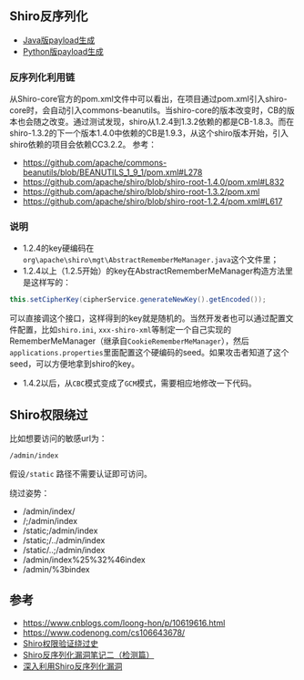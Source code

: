 ## Shiro反序列化
- [Java版payload生成](https://github.com/shadowsock5/Poc/blob/master/Shiro/ShiroDeser.java)
- [Python版payload生成](https://github.com/shadowsock5/Poc/blob/master/Shiro/shiro_deser.py)

### 反序列化利用链
从Shiro-core官方的pom.xml文件中可以看出，在项目通过pom.xml引入shiro-core时，会自动引入commons-beanutils。当shiro-core的版本改变时，CB的版本也会随之改变。通过测试发现，shiro从1.2.4到1.3.2依赖的都是CB-1.8.3。而在shiro-1.3.2的下一个版本1.4.0中依赖的CB是1.9.3，从这个shiro版本开始，引入shiro依赖的项目会依赖CC3.2.2。
参考：
- https://github.com/apache/commons-beanutils/blob/BEANUTILS_1_9_1/pom.xml#L278
- https://github.com/apache/shiro/blob/shiro-root-1.4.0/pom.xml#L832
- https://github.com/apache/shiro/blob/shiro-root-1.3.2/pom.xml
- https://github.com/apache/shiro/blob/shiro-root-1.2.4/pom.xml#L617

### 说明
- 1.2.4的key硬编码在`org\apache\shiro\mgt\AbstractRememberMeManager.java`这个文件里；
- 1.2.4以上（1.2.5开始）的key在AbstractRememberMeManager构造方法里是这样写的：
```java
this.setCipherKey(cipherService.generateNewKey().getEncoded());
```
可以直接调这个接口，这样得到的key就是随机的。当然开发者也可以通过配置文件配置，比如`shiro.ini`, `xxx-shiro-xml`等制定一个自己实现的RememberMeManager（继承自`CookieRememberMeManager`），然后`applications.properties`里面配置这个硬编码的seed。如果攻击者知道了这个seed，可以方便地拿到shiro的key。
- 1.4.2以后，从`CBC`模式变成了`GCM`模式，需要相应地修改一下代码。

## Shiro权限绕过
比如想要访问的敏感url为：
```
/admin/index
```
假设`/static` 路径不需要认证即可访问。

绕过姿势：
- /admin/index/
- /;/admin/index
- /static;/admin/index
- /static;/../admin/index
- /static/..;/admin/index
- /admin/index%25%32%46index
- /admin/%3bindex


## 参考
- https://www.cnblogs.com/loong-hon/p/10619616.html
- https://www.codenong.com/cs106643678/
- [Shiro权限验证绕过史](https://s31k31.github.io/2020/08/20/Shiro_Authentication_Bypass/)
- [Shiro反序列化漏洞笔记二（检测篇）](http://xiashang.xyz/2020/09/05/Shiro%E5%8F%8D%E5%BA%8F%E5%88%97%E5%8C%96%E6%BC%8F%E6%B4%9E%E7%AC%94%E8%AE%B0%E4%BA%8C%EF%BC%88%E6%A3%80%E6%B5%8B%E7%AF%87%EF%BC%89/)
- [深入利用Shiro反序列化漏洞](https://xz.aliyun.com/t/8445)
